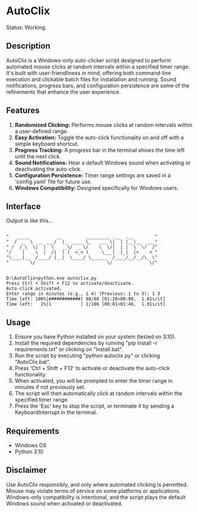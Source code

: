 # AutoClix
Status: Working.

## Description

AutoClix is a Windows-only auto-clicker script designed to perform automated mouse clicks at random intervals within a specified timer range. It's built with user-friendliness in mind, offering both command-line execution and clickable batch files for installation and running. Sound notifications, progress bars, and configuration persistence are some of the refinements that enhance the user experience.

## Features

1. **Randomized Clicking:** Performs mouse clicks at random intervals within a user-defined range.
2. **Easy Activation:** Toggle the auto-click functionality on and off with a simple keyboard shortcut.
3. **Progress Tracking:** A progress bar in the terminal shows the time left until the next click.
4. **Sound Notifications:** Hear a default Windows sound when activating or deactivating the auto-click.
5. **Configuration Persistence:** Timer range settings are saved in a 'config.yaml' file for future use.
6. **Windows Compatibility:** Designed specifically for Windows users.

## Interface

Output is like this...

```

"   _____          __         _________ .__  .__        "
"  /  _  \  __ ___/  |_  ____ \_   ___ \|  | |__|__  ___"
" /  /_\  \|  |  \   __\/  _ \/    \  \/|  | |  \  \/  /"
"/    |    \  |  /|  | (  <_> )     \___|  |_|  |>    < "
"\____|__  /____/ |__|  \____/ \______  /____/__/__/\_ \"
"        \/                           \/              \/"


D:\AutoClix>python.exe autoclix.py
Press Ctrl + Shift + F12 to activate/deactivate.
Auto-click activated.
Enter range in minutes (e.g., 1 4) (Previous: 1 to 3): 1 3
Time left: 100%|############| 88/88 [01:28<00:00,  1.01s/it]
Time left:   1%|1           | 1/106 [00:01<01:46,  1.01s/it]

```

## Usage

1. Ensure you have Python installed on your system (tested on 3.10).
2. Install the required dependencies by running "pip install -r requirements.txt" or clicking on "Install.bat".
3. Run the script by executing "python autoclix.py" or clicking "AutoClix.bat".
4. Press 'Ctrl + Shift + F12' to activate or deactivate the auto-click functionality.
5. When activated, you will be prompted to enter the timer range in minutes if not previously set.
6. The script will then automatically click at random intervals within the specified timer range.
7. Press the 'Esc' key to stop the script, or terminate it by sending a KeyboardInterrupt in the terminal.

## Requirements

- Windows OS
- Python 3.10

## Disclaimer

Use AutoClix responsibly, and only where automated clicking is permitted. Misuse may violate terms of service on some platforms or applications. Windows-only compatibility is intentional, and the script plays the default Windows sound when activated or deactivated.
